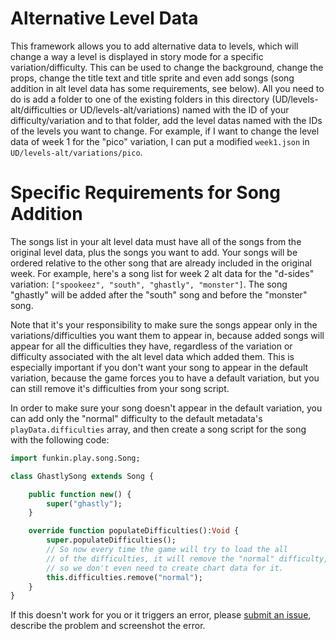 # Alternative Level Data

This framework allows you to add alternative data to levels, which will change a way a level is displayed in story mode for a specific variation/difficulty. This can be used to change the background, change the props, change the title text and title sprite and even add songs (song addition in alt level data has some requirements, see below). All you need to do is add a folder to one of the existing folders in this directory (UD/levels-alt/difficulties or UD/levels-alt/variations) named with the ID of your difficulty/variation and to that folder, add the level datas named with the IDs of the levels you want to change. For example, if I want to change the level data of week 1 for the "pico" variation, I can put a modified `week1.json` in `UD/levels-alt/variations/pico`.

# Specific Requirements for Song Addition

The songs list in your alt level data must have all of the songs from the original level data, plus the songs you want to add. Your songs will be ordered relative to the other song that are already included in the original week. For example, here's a song list for week 2 alt data for the "d-sides" variation: `["spookeez", "south", "ghastly", "monster"]`. The song "ghastly" will be added after the "south" song and before the "monster" song.

Note that it's your responsibility to make sure the songs appear only in the variations/difficulties you want them to appear in, because added songs will appear for all the difficulties they have, regardless of the variation or difficulty associated with the alt level data which added them. This is especially important if you don't want your song to appear in the default variation, because the game forces you to have a default variation, but you can still remove it's difficulties from your song script.

In order to make sure your song doesn't appear in the default variation, you can add only the "normal" difficulty to the default metadata's `playData.difficulties` array, and then create a song script for the song with the following code:

```haxe
import funkin.play.song.Song;

class GhastlySong extends Song {

    public function new() {
        super("ghastly");
    }

    override function populateDifficulties():Void {
        super.populateDifficulties();
        // So now every time the game will try to load the all
        // of the difficulties, it will remove the "normal" difficulty,
        // so we don't even need to create chart data for it.
        this.difficulties.remove("normal");
    }
}
```

If this doesn't work for you or it triggers an error, please [submit an issue](https://github.com/AppleHair/FNF-UnrestDiffs/issues), describe the problem and screenshot the error.